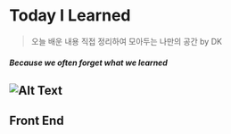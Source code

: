 # Today I Learned 

> 오늘 배운 내용 직접 정리하여 모아두는 나만의 공간 by DK

##### Because we often forget what we learned 

![Alt Text](../TIL/assets/thanks_brain.gif "Thanks, brain")
----------------------------------------------------------------------------------------------------------------------

## Front End
